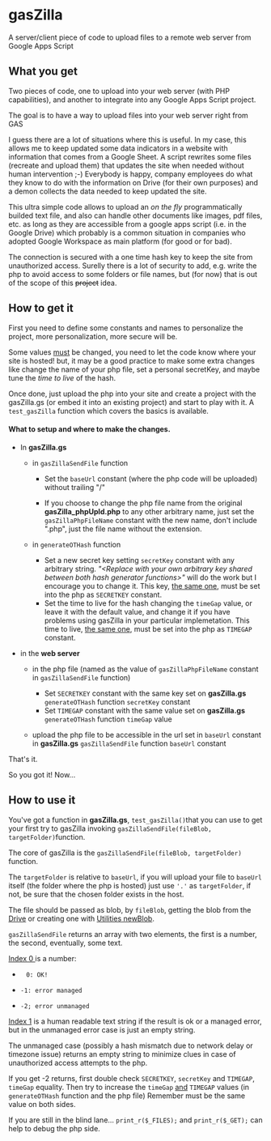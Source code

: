 # gasZilla

A server/client piece of code to upload files to a remote web server from Google Apps Script

## What you get

Two pieces of code, one to upload into your web server (with PHP capabilities), and another to integrate into any Google Apps Script project.

The goal is to have a way to upload files into your web server right from GAS

I guess there are a lot of situations where this is useful. In my case, this allows me to keep updated some data indicators in a website with information that comes from a Google Sheet. A script rewrites some files (recreate and upload them) that updates the site when needed without human intervention ;-) Everybody is happy, company employees do what they know to do with the information on Drive (for their own purposes) and a demon collects the data needed to keep updated the site.

This ultra simple code allows to upload an *on the fly* programmatically builded text file, and also can handle other documents like images, pdf files, etc. as long as they are accessible from a google apps script (i.e. in the Google Drive) which probably is a common situation in companies who adopted Google Workspace as main platform (for good or for bad).

The connection is secured with a one time hash key to keep the site from unauthorized access. Surelly there is a lot of security to add, e.g. write the php to avoid access to some folders or file names, but (for now) that is out of the scope of this ~~project~~ idea. 

## How to get it

First you need to define some constants and names to personalize the project, more personalization, more secure will be. 

Some values <u>must</u> be changed, you need to let the code know where your site is hosted! but, it may be a good practice to make some extra changes like change the name of your php file, set a personal secretKey, and maybe tune the _time to live_ of the hash.

Once done, just upload the php into your site and create a project with the gasZilla.gs (or embed it into an existing project) and start to play with it. A `test_gasZilla` function which covers the basics is available.

#### What to setup and where to make the changes.

- In **gasZilla.gs**
  
  - in `gasZillaSendFile` function
    
    - Set the `baseUrl` constant (where the php code will be uploaded) without trailing "/"
      
    - If you choose to change the php file name from the original **gasZilla_phpUpld.php** to any other arbitrary name, just set the `gasZillaPhpFileName` constant with the new name, don't include ".php", just the file name without the extension.
      
  - in `generateOTHash` function
    
    - Set a new secret key setting `secretKey` constant with any arbitrary string. *"\<Replace with your own arbitrary key shared between both hash generator functions\>"* will do the work but I encourage you to change it. This key, <u>the same one</u>, must be set into the php as `SECRETKEY` constant.
    - Set the time to live for the hash changing the `timeGap` value, or leave it with the default value, and change it if you have problems using gasZilla in your particular implemetation. This time to live, <u>the same one</u>, must be set into the php as `TIMEGAP` constant.
- in the **web server**
  
  - in the php file (named as the value of `gasZillaPhpFileName` constant in `gasZillaSendFile` function)
    
    - Set `SECRETKEY` constant with the same key set on **gasZilla.gs** `generateOTHash` function `secretKey` constant
    - Set `TIMEGAP` constant with the same value set on **gasZilla.gs** `generateOTHash` function `timeGap` value
  - upload the php file to be accessible in the url set in `baseUrl` constant in **gasZilla.gs** `gasZillaSendFile` function `baseUrl` constant
    

That's it.

So you got it! Now... 

## How to use it

You've got a function in **gasZilla.gs**, `test_gasZilla()`that you can use to get your first try to gasZilla invoking `gasZillaSendFile(fileBlob, targetFolder)`function.

The core of gasZilla is the `gasZillaSendFile(fileBlob, targetFolder)` function.

The `targetFolder` is relative to `baseUrl`, if you will upload your file to `baseUrl` itself (the folder where the php is hosted) just use `'.'` as `targetFolder`, if not, be sure that the chosen folder exists in the host. 

The file should be passed as blob, by `fileBlob`, getting the blob from the [Drive](https://developers.google.com/apps-script/reference/drive/drive-app#getfilebyidid) or creating one with [Utilities newBlob](https://developers.google.com/apps-script/reference/utilities/utilities#newblobdata).

`gasZillaSendFile` returns an array with two elements, the first is a number, the second, eventually, some text.

<u>Index 0 </u>is a number:

-  ` 0: OK!`
  
- `-1: error managed`
  
- `-2; error unmanaged`
  

<u>Index 1</u> is a human readable text string if the result is ok or a managed error, but in the unmanaged error case is just an empty string.

The unmanaged case (possibly a hash mismatch due to network delay or timezone issue) returns an empty string to minimize clues in case of unauthorized access attempts to the php.

If you get -2 returns, first double check `SECRETKEY`, `secretKey` and `TIMEGAP`, `timeGap` equality. Then try to increase the `timeGap` <u>and</u> `TIMEGAP` values (in `generateOTHash` function and the php file) Remember must be the same value on both sides.

If you are still in the blind lane... `print_r($_FILES);` and `print_r($_GET);` can help to debug the php side.
